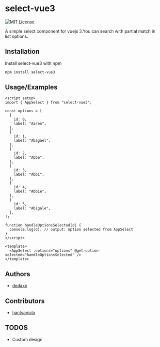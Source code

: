 # select-vue3

[![MIT License](https://img.shields.io/badge/License-MIT-green.svg)](https://choosealicense.com/licenses/mit/)

A simple select component for vuejs 3.You can search with partial match in list options.

## Installation

Install select-vue3 with npm

```bash
npm install select-vue3
```

## Usage/Examples

```vue
<script setup>
import { AppSelect } from "select-vue3";

const options = [
  {
    id: 0,
    label: "Aaren",
  },
  {
    id: 1,
    label: "Abagael",
  },
  {
    id: 2,
    label: "Abbe",
  },
  {
    id: 3,
    label: "Abbi",
  },
  {
    id: 4,
    label: "Abbie",
  },
  {
    id: 5,
    label: "Abigale",
  },
];

function handleOptionsSelected(d) {
  console.log(d); // output: option selected from AppSelect
}
</script>

<template>
  <AppSelect :options="options" @get-option-selected="handleOptionsSelected" />
</template>
```

## Authors

- [dodaxx](https://www.github.com/dodaxx)

## Contributors

- [hantsaniala](https://www.github.com/hantsaniala)

## TODOS

- Custom design
